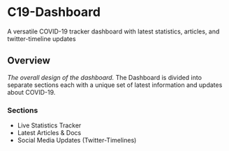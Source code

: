 # C19-Dashboard
A versatile COVID-19 tracker dashboard with latest statistics, articles, and twitter-timeline updates

## Overview
*The overall design of the dashboard.* The Dashboard is divided into separate sections each with a unique set of latest information and updates about COVID-19.

### Sections
- Live Statistics Tracker
- Latest Articles & Docs
- Social Media Updates (Twitter-Timelines)